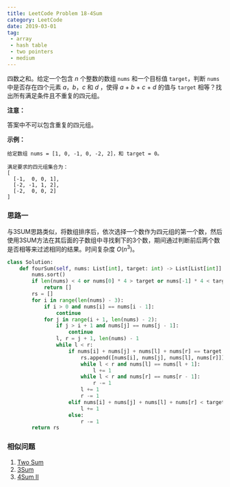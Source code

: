 ```yaml
---
title: LeetCode Problem 18-4Sum
category: LeetCode
date: 2019-03-01
tag:
 - array
 - hash table
 - two pointers
 - medium
---
```


四数之和。给定一个包含 *n* 个整数的数组 `nums` 和一个目标值 `target`，判断 `nums` 中是否存在四个元素 *a*，*b*，*c* 和 *d* ，使得 *a* + *b* + *c* + *d* 的值与 `target` 相等？找出所有满足条件且不重复的四元组。

**注意：**

答案中不可以包含重复的四元组。

**示例：**

```
给定数组 nums = [1, 0, -1, 0, -2, 2]，和 target = 0。

满足要求的四元组集合为：
[
  [-1,  0, 0, 1],
  [-2, -1, 1, 2],
  [-2,  0, 0, 2]
]
```

<!-- more -->

### 思路一

与3SUM思路类似，将数组排序后，依次选择一个数作为四元组的第一个数，然后使用3SUM方法在其后面的子数组中寻找剩下的3个数，期间通过判断前后两个数是否相等来过滤相同的结果。时间复杂度 $O(n^3)$。

```python
class Solution:
    def fourSum(self, nums: List[int], target: int) -> List[List[int]]:
        nums.sort()
        if len(nums) < 4 or nums[0] * 4 > target or nums[-1] * 4 < target:
            return []
        rs = []
        for i in range(len(nums) - 3):
            if i > 0 and nums[i] == nums[i - 1]:
                continue
            for j in range(i + 1, len(nums) - 2):
                if j > i + 1 and nums[j] == nums[j - 1]:
                    continue
                l, r = j + 1, len(nums) - 1
                while l < r:
                    if nums[i] + nums[j] + nums[l] + nums[r] == target:
                        rs.append([nums[i], nums[j], nums[l], nums[r]])
                        while l < r and nums[l] == nums[l + 1]:
                            l += 1
                        while l < r and nums[r] == nums[r - 1]:
                            r -= 1
                        l += 1
                        r -= 1
                    elif nums[i] + nums[j] + nums[l] + nums[r] < target:
                        l += 1
                    else:
                        r -= 1
        return rs
```

### 相似问题

1. [Two Sum](https://wendellgul.github.io/leetcode/2019/01/29/Leetcode-Problem-1-Two-Sum/)
2. [3Sum](https://wendellgul.github.io/leetcode/2019/02/25/LeetCode-Problem-15-3Sum/)
3. [4Sum II](https://leetcode.com/problems/4sum-ii/)